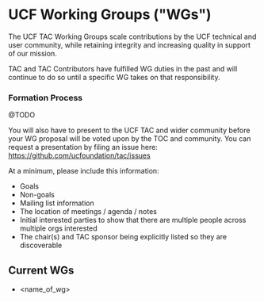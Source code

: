 # UCF Working Groups ("WGs")

The UCF TAC Working Groups scale contributions by the UCF technical and user community, while retaining integrity and increasing quality in support of our mission.

TAC and TAC Contributors have fulfilled WG duties in the past and will continue to do so until a specific WG takes on that responsibility.

### Formation Process

@TODO

You will also have to present to the UCF TAC and wider community before your WG proposal will be voted upon by the TOC and community. You can request a presentation by filing an issue here: https://github.com/ucfoundation/tac/issues

At a minimum, please include this information:

* Goals
* Non-goals
* Mailing list information
* The location of meetings / agenda / notes
* Initial interested parties to show that there are multiple people across multiple orgs interested
* The chair(s) and TAC sponsor being explicitly listed so they are discoverable

## Current WGs

* <name_of_wg>
